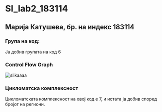 # SI_lab2_183114
## Марија Катушева, бр. на индекс 183114
### Група на код:
Ја добив групата на код 6
### Control Flow Graph
![slikaaaa](https://user-images.githubusercontent.com/63422431/84571873-8ec20100-ad96-11ea-8f77-8e301bf2469d.jpg)
### Цикломатска комплексност
Цикломатската комплексност на овој код е 7, и истата ја добив според бројот на региони.
